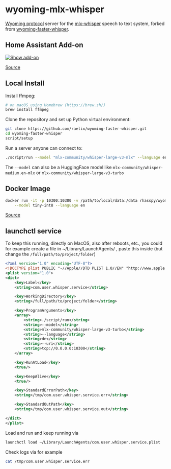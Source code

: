 # wyoming-mlx-whisper

[Wyoming protocol](https://github.com/rhasspy/wyoming) server for the [mlx-whisper](https://github.com/ml-explore/mlx-examples/tree/main/whisper) speech to text system, forked from [wyoming-faster-whisper](https://github.com/rhasspy/wyoming-faster-whisper).

## Home Assistant Add-on

[![Show add-on](https://my.home-assistant.io/badges/supervisor_addon.svg)](https://my.home-assistant.io/redirect/supervisor_addon/?addon=core_whisper)

[Source](https://github.com/home-assistant/addons/tree/master/whisper)

## Local Install

Install ffmpeg:

``` sh
# on macOS using Homebrew (https://brew.sh/)
brew install ffmpeg
```

Clone the repository and set up Python virtual environment:

``` sh
git clone https://github.com/raelix/wyoming-faster-whisper.git
cd wyoming-faster-whisper
script/setup
```

Run a server anyone can connect to:

```sh
./script/run --model "mlx-community/whisper-large-v3-mlx" --language en --uri 'tcp://0.0.0.0:10300'
```

The `--model` can also be a HuggingFace model like `mlx-community/whisper-medium.en-mlx` or `mlx-community/whisper-large-v3-turbo`

## Docker Image

``` sh
docker run -it -p 10300:10300 -v /path/to/local/data:/data rhasspy/wyoming-whisper \
    --model tiny-int8 --language en
```

[Source](https://github.com/rhasspy/wyoming-addons/tree/master/whisper)


## launchctl service

To keep this running, directly on MacOS, also after reboots, etc., you could for example create a file in ~/Library/LaunchAgents/ , paste this inside (but change the `/full/path/to/project/folder`)

```xml
<?xml version="1.0" encoding="UTF-8"?>
<!DOCTYPE plist PUBLIC "-//Apple//DTD PLIST 1.0//EN" "http://www.apple.com/DTDs/PropertyList-1.0.dtd">
<plist version="1.0">
<dict>
    <key>Label</key>
    <string>com.user.whisper.service</string>

    <key>WorkingDirectory</key>
    <string>/full/path/to/project/folder</string>

    <key>ProgramArguments</key>
    <array>
        <string>./script/run</string>
        <string>--model</string>
        <string>mlx-community/whisper-large-v3-turbo</string>
        <string>--language</string>
        <string>de</string>
        <string>--uri</string>
        <string>tcp://0.0.0.0:10300</string>
    </array>

    <key>RunAtLoad</key>
    <true/>

    <key>KeepAlive</key>
    <true/>

    <key>StandardErrorPath</key>
    <string>/tmp/com.user.whisper.service.err</string>

    <key>StandardOutPath</key>
    <string>/tmp/com.user.whisper.service.out</string>

</dict>
</plist>
```

Load and run and keep running via

```sh
launchctl load ~/Library/LaunchAgents/com.user.whisper.service.plist
```

Check logs via for example

```sh
cat /tmp/com.user.whisper.service.err  
```
